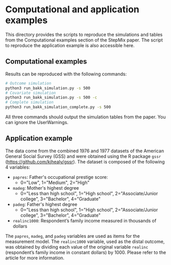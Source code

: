 Computational and application examples
==============================================
This directory provides the scripts to reproduce the simulations and tables from the Computational examples section of the StepMix paper. The script to reproduce the application example is also accessible here.

Computational examples
--------------------------
Results can be reproduced with the following commands:

```bash
# Outcome simulation
python3 run_bakk_simulation.py -s 500
# Covariate simulation
python3 run_bakk_simulation.py -s 500 -c
# Complete simulation
python3 run_bakk_simulation_complete.py -s 500
```
All three commands should output the simulation tables from the paper. You can ignore the UserWarnings.


Application example
-----------------------
The data come from the combined 1976 and 1977 datasets of the American General Social Survey (GSS) and were obtained using the R package `gssr` (https://github.com/kjhealy/gssr). The dataset is composed of the following 4 variables: 

 - `papres`: Father's occupational prestige score:
    - 0="Low", 1="Medium", 2="High"
 - `madeg`: Mother's highest degree
    - 0="Less than high school", 1="High school", 2="Associate/Junior college", 3="Bachelor", 4="Graduate"
 - `padeg`: Father's highest degree
    - 0="Less than high school", 1="High school", 2="Associate/Junior college", 3="Bachelor", 4="Graduate"
 - `realinc1000`: Respondent’s family income measured in thousands of dollars

The `papres`, `madeg`, and `padeg` variables are used as items for the measurement model. The `realinc1000` variable, used as the distal outcome, was obtained by dividing each value of the original variable `realinc` (respondent’s family income in constant dollars) by 1000. Please refer to the article for more information.

